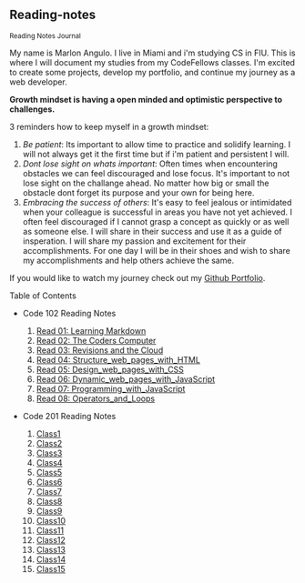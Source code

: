 ## Reading-notes
<sub>Reading Notes Journal</sub>

My name is Marlon Angulo. I live in Miami and i'm studying CS in FIU. This is where I will document my studies from my CodeFellows classes. I'm excited to create some projects, develop my portfolio, and continue my journey as a web developer.

**Growth mindset is having a open minded and optimistic perspective to challenges.**

3 reminders how to keep myself in a growth mindset:
  1. *Be patient*: Its important to allow time to practice and solidify learning. I will not always get it the first time but if i'm patient and persistent I will.
  2. *Dont lose sight on whats important*: Often times when encountering obstacles we can feel discouraged and lose focus. It's important to not lose sight on the challange ahead. No matter how big or small the obstacle dont forget its purpose and your own for being here.
  3. *Embracing the success of others*: It's easy to feel jealous or intimidated when your colleague is successful in areas you have not yet achieved. I often feel discouraged if I cannot grasp a concept as quickly or as well as someone else. I will share in their success and use it as a guide of insperation. I will share my passion and excitement for their accomplishments. For one day I will be in their shoes and wish to share my accomplishments and help others achieve the same.

If you would like to watch my journey check out my [Github Portfolio](github.com/junior033/).

Table of Contents
- Code 102 Reading Notes
  1. [Read 01: Learning Markdown](/102-notes/Read%3A01-Learning%20Markdown.md)
  2. [Read 02: The Coders Computer](/102-notes/Read%3A%2002%20-%20The%20Coder's%20Computer.md)
  3. [Read 03: Revisions and the Cloud](/102-notes/Read%3A%2003%20-%20Revisions%20and%20the%20Cloud.md)
  4. [Read 04: Structure_web_pages_with_HTML](/102-notes/Read%3A04-Structure_web_pages_with_HTML.md)
  5. [Read 05: Design_web_pages_with_CSS](/102-notes/Read%3A05-Design_web_pages_with_CSS.md)
  6. [Read 06: Dynamic_web_pages_with_JavaScript](/102-notes/Read%3A06-Dynamic_web_pages_with_JavaScript.md)
  7. [Read 07: Programming_with_JavaScript](/102-notes/Read%3A07-Programming_with_JavaScript.md)
  8. [Read 08: Operators_and_Loops](/102-notes/Read%3A08-Operators_and_Loops.md)

- Code 201 Reading Notes
  1. [Class1](/201-notes/class1.md)
  2. [Class2](/201-notes/class2.md)
  3. [Class3](/201-notes/class3.md)
  4. [Class4](/201-notes/class4.md)
  5. [Class5](/201-notes/class5.md)
  6. [Class6](/201-notes/class6.md)
  7. [Class7](/201-notes/class7.md)
  8. [Class8](/201-notes/class8.md)
  9. [Class9](/201-notes/class9.md)
  10. [Class10](/201-notes/class10.md)
  11. [Class11](/201-notes/class11.md)
  12. [Class12](/201-notes/class12.md)
  13. [Class13](/201-notes/class13.md)
  14. [Class14](/201-notes/class14.md)
  15. [Class15](/201-notes/class15.md)
